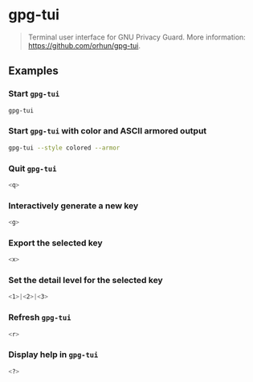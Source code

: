 # gpg-tui

> Terminal user interface for GNU Privacy Guard. More information: <https://github.com/orhun/gpg-tui>.

## Examples

### Start `gpg-tui`

```bash
gpg-tui
```

### Start `gpg-tui` with color and ASCII armored output

```bash
gpg-tui --style colored --armor
```

### Quit `gpg-tui`

```bash
<q>
```

### Interactively generate a new key

```bash
<g>
```

### Export the selected key

```bash
<x>
```

### Set the detail level for the selected key

```bash
<1>|<2>|<3>
```

### Refresh `gpg-tui`

```bash
<r>
```

### Display help in `gpg-tui`

```bash
<?>
```
